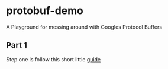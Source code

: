 # protobuf-demo
A Playground for messing around with Googles Protocol Buffers

## Part 1

Step one is follow this short little [guide](https://www.datascienceblog.net/post/programming/essential-protobuf-guide-python/)
